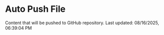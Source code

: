 # Auto Push File

Content that will be pushed to GitHub repository.
Last updated: 08/16/2025, 06:39:04 PM